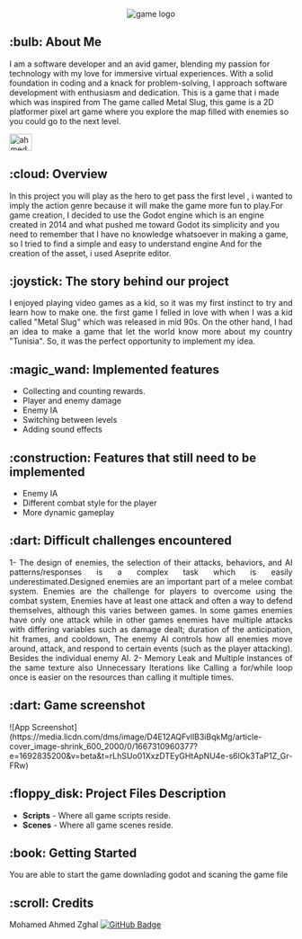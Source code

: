<p align="center"> 
  <img src="untissstled-modified.png" alt="game logo">
</p>
<h2 id="about-me">:bulb: About Me</h2>
<p>I am a software developer and an avid gamer, blending my passion for technology with my love for immersive virtual experiences. With a solid foundation in coding and a knack for problem-solving, I approach software development with enthusiasm and dedication.
This is a game that i made which was inspired from The game called Metal Slug, this game is a 2D platformer pixel art game where you explore  the map filled with enemies so you could go to the next level. </p>
<a href="https://linkedin.com/in/ahmed zghal" target="blank"><img align="center" src="https://raw.githubusercontent.com/rahuldkjain/github-profile-readme-generator/master/src/images/icons/Social/linked-in-alt.svg" alt="ahmed zghal" height="30" width="40" /></a>

<h2 id="overview"> :cloud: Overview</h2>
<p align="inline"> 
  In this project you will play as the hero to get pass the first level , i wanted to imply the action  genre because it will make the game more fun to play.For game creation, I decided to use the Godot engine which is an engine created in 2014
and what pushed me toward Godot its simplicity and you need to remember that I have no knowledge whatsoever in making a game, so I tried to find a simple and easy to understand engine
And for the creation of the asset, i used Aseprite editor.
</p2>

<h2 id="The-story-behind-our-project"> :joystick: The story behind our project</h2>
<p align="justify"> 
I enjoyed playing video games as a kid, so it was my first instinct to try and learn how to make one. the first game I felled in love with when I was a kid called "Metal Slug" which was released in mid 90s.
On the other hand, I had an idea to make a game that let the world know more about my country "Tunisia". So, it was the perfect opportunity to implement my idea.
</p2>

<h2 id="implemented-features"> :magic_wand:  Implemented features</h2>
<ul>
<li>Collecting and counting rewards.</li>
<li>Player and enemy damage</li>
<li>Enemy IA </li>
<li>Switching between levels</li>
<li>Adding sound effects</li>
</ul>
<h2 id="features-that-still-need-to-be-implementeds"> :construction:  Features that still need to be implemented</h2>
<ul>
<li>Enemy IA</li>
<li>Different combat style for the player</li>
<li>More dynamic gameplay</li>
</ul>

<h2 id="difficult-challenges-encountered"> :dart:  Difficult challenges encountered</h2>
<p align="justify"> 
1- The design of enemies, the selection of their attacks, behaviors, and AI patterns/responses is a complex task which is easily underestimated.Designed enemies are an important part of a melee combat system. Enemies are the challenge for players to overcome using the combat system, Enemies have at least one attack and often a way to defend themselves, although this varies between games. In some games enemies have only one attack while in other games enemies have multiple attacks with differing variables such as damage dealt; duration of the anticipation, hit frames, and cooldown, The enemy AI controls how all enemies move around, attack, and respond to certain events (such as the player attacking). Besides the individual enemy AI. 
2- Memory Leak and Multiple instances of the same texture also Unnecessary Iterations like Calling a for/while loop once is easier on the resources than calling it multiple times.
</p2>

<h2 id="difficult-challenges-encountered"> :dart: Game screenshot</h2>
![App Screenshot](https://media.licdn.com/dms/image/D4E12AQFvllB3iBqkMg/article-cover_image-shrink_600_2000/0/1667310960377?e=1692835200&v=beta&t=rLhSUo01XxzDTEyGHtApNU4e-s6lOk3TaP1Z_Gr-FRw)

<h2 id="project-files-description"> :floppy_disk: Project Files Description</h2>
  <ul>
  <li><b>Scripts</b> - Where all game scripts reside.</li>
  <li><b>Scenes</b> - Where all game scenes reside.</li>
</ul>

<h2 id="getting-started"> :book: Getting Started</h2>
<p>You are able to start the game downlading godot and scaning the game file</p>



<h2 id="credits"> :scroll: Credits</h2>

Mohamed Ahmed Zghal 
[![GitHub Badge](https://img.shields.io/badge/GitHub-100000?style=for-the-badge&logo=github&logoColor=white)](https://github.com/ahmed0097)
